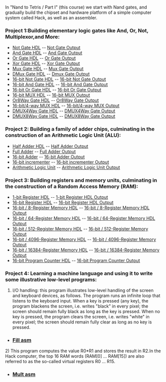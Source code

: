 
In "Nand to Tetris / Part I" (this course) we start with Nand gates, and gradually build the chipset and hardware platform of a simple computer system called Hack, as well as an assembler.

### Project 1:Building elementary logic gates like And, Or, Not, Multiplexor,and More:
* [Not Gate HDL](https://github.com/Arun44/From-Nand-To-Tetris/blob/master/src/Part%201/Project1/Not.hdl) -- [Not Gate Output](https://github.com/Arun44/From-Nand-To-Tetris/blob/master/src/Part%201/Project1/Not.out)       
* [And Gate HDL](https://github.com/Arun44/From-Nand-To-Tetris/blob/master/src/Part%201/Project1/And.hdl) -- [And Gate Output](https://github.com/Arun44/From-Nand-To-Tetris/blob/master/src/Part%201/Project1/And.out)
* [Or Gate HDL](https://github.com/Arun44/From-Nand-To-Tetris/blob/master/src/Part%201/Project1/Or.hdl) -- [Or Gate Output](https://github.com/Arun44/From-Nand-To-Tetris/blob/master/src/Part%201/Project1/Or.out)
* [Xor Gate HDL](https://github.com/Arun44/From-Nand-To-Tetris/blob/master/src/Part%201/Project1/Xor.hdl) -- [Xor Gate Output](https://github.com/Arun44/From-Nand-To-Tetris/blob/master/src/Part%201/Project1/Xor.out)
* [Mux Gate HDL](https://github.com/Arun44/From-Nand-To-Tetris/blob/master/src/Part%201/Project1/Mux.hdl) -- [Mux Gate Output](https://github.com/Arun44/From-Nand-To-Tetris/blob/master/src/Part%201/Project1/Mux.out)
* [DMux Gate HDL](https://github.com/Arun44/From-Nand-To-Tetris/blob/master/src/Part%201/Project1/DMux.hdl) -- [Dmux Gate Output](https://github.com/Arun44/From-Nand-To-Tetris/blob/master/src/Part%201/Project1/DMux.out)
* [16-bit Not Gate HDL](https://github.com/Arun44/From-Nand-To-Tetris/blob/master/src/Part%201/Project1/Not16.hdl) -- [16-bit Not Gate Output](https://github.com/Arun44/From-Nand-To-Tetris/blob/master/src/Part%201/Project1/Not16.out)
* [16-bit And Gate HDL](https://github.com/Arun44/From-Nand-To-Tetris/blob/master/src/Part%201/Project1/And16.hdl) -- [16-bit And Gate Output](https://github.com/Arun44/From-Nand-To-Tetris/blob/master/src/Part%201/Project1/And16.out)
* [16-bit Or Gate HDL](https://github.com/Arun44/From-Nand-To-Tetris/blob/master/src/Part%201/Project1/Or16.hdl) -- [16-bit Or Gate Output](https://github.com/Arun44/From-Nand-To-Tetris/blob/master/src/Part%201/Project1/Or16.out)
* [16-bit MUX HDL](https://github.com/Arun44/From-Nand-To-Tetris/blob/master/src/Part%201/Project1/Mux16.hdl) -- [16-bit MUX Output](https://github.com/Arun44/From-Nand-To-Tetris/blob/master/src/Part%201/Project1/Mux16.out)
* [Or8Way Gate HDL](https://github.com/Arun44/From-Nand-To-Tetris/blob/master/src/Part%201/Project1/Or8Way.hdl) -- [Or8Way Gate Output](https://github.com/Arun44/From-Nand-To-Tetris/blob/master/src/Part%201/Project1/Or8Way.out)
* [16-bit/4-way MUX HDL](https://github.com/Arun44/From-Nand-To-Tetris/blob/master/src/Part%201/Project1/Mux4Way16.hdl) -- [16-bit/4-way MUX Output](https://github.com/Arun44/From-Nand-To-Tetris/blob/master/src/Part%201/Project1/Mux4Way16.out)
* [DMUX4Way Gate HDL](https://github.com/Arun44/From-Nand-To-Tetris/blob/master/src/Part%201/Project1/DMux4Way.hdl) -- [DMUX4Way Gate Output](https://github.com/Arun44/From-Nand-To-Tetris/blob/master/src/Part%201/Project1/DMux4Way.out)
* [DMUX8Way Gate HDL](https://github.com/Arun44/From-Nand-To-Tetris/blob/master/src/Part%201/Project1/DMux8Way.hdl) -- [DMUX8Way Gate Output](https://github.com/Arun44/From-Nand-To-Tetris/blob/master/src/Part%201/Project1/DMux8Way.out)

### Project 2: Building a family of adder chips, culminating in the construction of an Arithmetic Logic Unit (ALU):
* [Half Adder HDL](https://github.com/Arun44/From-Nand-To-Tetris/blob/master/src/Part%201/Project2/HalfAdder.hdl) -- [Half Adder Output](https://github.com/Arun44/From-Nand-To-Tetris/blob/master/src/Part%201/Project2/HalfAdder.out)
* [Full Adder](https://github.com/Arun44/From-Nand-To-Tetris/blob/master/src/Part%201/Project2/FullAdder.hdl) -- [Full Adder Output](https://github.com/Arun44/From-Nand-To-Tetris/blob/master/src/Part%201/Project2/FullAdder.out)
* [16-bit Adder](https://github.com/Arun44/From-Nand-To-Tetris/blob/master/src/Part%201/Project2/Add16.hdl) -- [16-bit Adder Output](https://github.com/Arun44/From-Nand-To-Tetris/blob/master/src/Part%201/Project2/Add16.out)
* [16-bit incrementer](https://github.com/Arun44/From-Nand-To-Tetris/blob/master/src/Part%201/Project2/Inc16.hdl) -- [16-bit incrementer Output](https://github.com/Arun44/From-Nand-To-Tetris/blob/master/src/Part%201/Project2/Inc16.out)
* [Arithmetic Logic Unit](https://github.com/Arun44/From-Nand-To-Tetris/blob/master/src/Part%201/Project2/ALU.hdl) -- [Arithmetic Logic Unit Output](https://github.com/Arun44/From-Nand-To-Tetris/blob/master/src/Part%201/Project2/ALU.out)

### Project 3: Building registers and memory units, culminating in the construction of a Random Access Memory (RAM):
* [1-bit Register HDL](https://github.com/Arun44/From-Nand-To-Tetris/blob/master/src/Part%201/Project3/a/Bit.hdl) -- [1-bit Register HDL Output](https://github.com/Arun44/From-Nand-To-Tetris/blob/master/src/Part%201/Project3/a/Bit.out)
* [16-bit Register HDL](https://github.com/Arun44/From-Nand-To-Tetris/blob/master/src/Part%201/Project3/a/Register.hdl) -- [16-bit Register HDL Output](https://github.com/Arun44/From-Nand-To-Tetris/blob/master/src/Part%201/Project3/a/Register.out)
* [16-bit / 8-Register Memory HDL](https://github.com/Arun44/From-Nand-To-Tetris/blob/master/src/Part%201/Project3/a/RAM8.hdl) -- [16-bit / 8-Register Memory HDL Output](https://github.com/Arun44/From-Nand-To-Tetris/blob/master/src/Part%201/Project3/a/RAM8.out)
* [16-bit / 64-Register Memory HDL](https://github.com/Arun44/From-Nand-To-Tetris/blob/master/src/Part%201/Project3/a/RAM64.hdl) -- [16-bit / 64-Register Memory HDL Output](https://github.com/Arun44/From-Nand-To-Tetris/blob/master/src/Part%201/Project3/a/RAM64.out)
* [16-bit / 512-Register Memory HDL](https://github.com/Arun44/From-Nand-To-Tetris/blob/master/src/Part%201/Project3/b/RAM512.hdl) -- [16-bit / 512-Register Memory Output](https://github.com/Arun44/From-Nand-To-Tetris/blob/master/src/Part%201/Project3/b/RAM512.out)
* [16-bit / 4096-Register Memory HDL](https://github.com/Arun44/From-Nand-To-Tetris/blob/master/src/Part%201/Project3/b/RAM4K.hdl) -- [16-bit / 4096-Register Memory Output](https://github.com/Arun44/From-Nand-To-Tetris/blob/master/src/Part%201/Project3/b/RAM4K.out)
* [16-bit / 16384-Register Memory HDL](https://github.com/Arun44/From-Nand-To-Tetris/blob/master/src/Part%201/Project3/b/RAM16K.hdl) -- [16-bit / 16384-Register Memory Output](https://github.com/Arun44/From-Nand-To-Tetris/blob/master/src/Part%201/Project3/b/RAM16K.out)
* [16-bit Program Counter HDL](https://github.com/Arun44/From-Nand-To-Tetris/blob/master/src/Part%201/Project3/a/PC.hdl) -- [16-bit Program Counter Output](https://github.com/Arun44/From-Nand-To-Tetris/blob/master/src/Part%201/Project3/a/PC.out)

### Project 4: Learning a machine language and using it to write some illustrative low-level programs:
<P>

1) I/O handling: this program illustrates low-level handling of the screen and keyboard devices, as follows. 
The program runs an infinite loop that listens to the keyboard input. When a key is pressed (any key), the program blackens the screen, i.e. writes "black" in every pixel; the screen should remain fully black as long as the key is pressed. When no key is pressed, the program clears the screen, i.e. writes "white" in every pixel; the screen should remain fully clear as long as no key is pressed.
</p>

* ### [Fill asm](https://github.com/Arun44/From-Nand-To-Tetris/blob/master/src/Part%201/Project4/fill/Fill.asm)

<p>
2)   This program computes the value R0*R1 and stores the result in R2.In the Hack computer, the top 16 RAM words (RAM[0] ... RAM[15]) are also referred to as the so-called virtual registers R0 ... R15. 
</p>

* ### [Mult asm](https://github.com/Arun44/From-Nand-To-Tetris/blob/master/src/Part%201/Project4/mult/Mult.asm)
